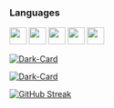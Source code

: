 
<!--
**DankBoi293/DankBoi293** is a ✨ _special_ ✨ repository because its `README.md` (this file) appears on your GitHub profile.

Here are some ideas to get you started:

- 🔭 I’m currently working on ...
- 🌱 I’m currently learning ...
- 👯 I’m looking to collaborate on ...
- 🤔 I’m looking for help with ...
- 💬 Ask me about ...
- 📫 How to reach me: ...
- 😄 Pronouns: ...
- ⚡ Fun fact: ...
-->
### Languages
<div>
<img src="icons/python.svg" width="30px">
<img src="icons/discordpy.svg" width="30px">
<img src="icons/html.svg" width="30px">
<img src="icons/css.svg" width="30px">
<img src="icons/javascript.svg" width="30px">
</div>

[![Dark-Card](https://github-readme-stats.vercel.app/api?username=Ethan-Ka&count_private=true&show_icons=true&theme=github_dark_dimmed#gh-dark-mode-only)](https://github.com/anuraghazra/github-readme-stats#gh-dark-mode-only) 

[![Dark-Card](https://github-readme-stats.vercel.app/api/top-langs/?username=Ethan-Ka&layout=compact&theme=github_dark_dimmed#gh-dark-mode-only)](https://github.com/anuraghazra/github-readme-stats#gh-dark-mode-only)
  
[![GitHub Streak](https://streak-stats.demolab.com?user=DankBoi293&hide_border=true&background=0D1117&currStreakNum=6381AF&dates=384963&sideNums=6381AF&currStreakLabel=6381AF&sideLabels=6381AF)](https://git.io/streak-stats)
